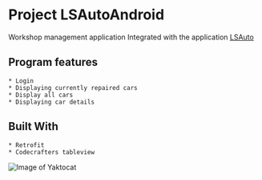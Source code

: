 # Project LSAutoAndroid

Workshop management application
Integrated with the application
[LSAuto](https://github.com/DanielTrosko/lsauto)
## Program features
```
* Login
* Displaying currently repaired cars
* Display all cars
* Displaying car details
```


## Built With
``````
* Retrofit
* Codecrafters tableview
``````

![Image of Yaktocat](http://51.178.52.250/lsAutoGif.gif)
